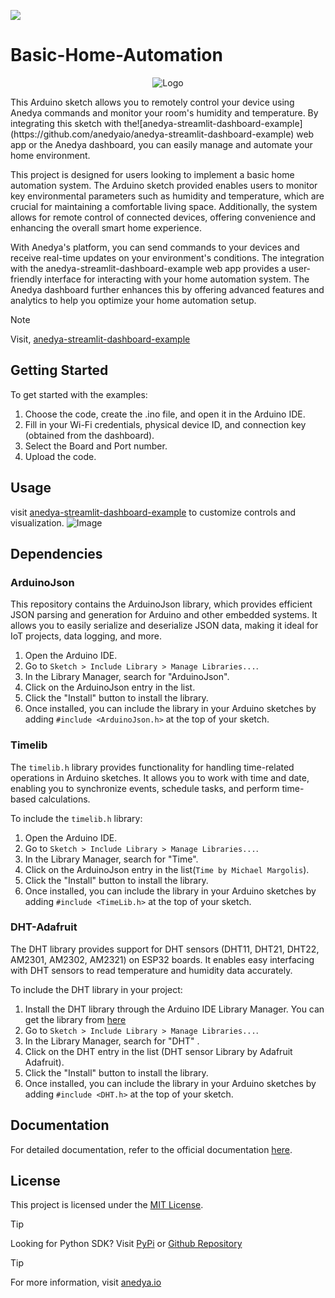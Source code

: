 [<img src="https://img.shields.io/badge/Anedya-Documentation-blue?style=for-the-badge">](https://docs.anedya.io?utm_source=github&utm_medium=link&utm_campaign=github-examples&utm_content=nodeMcu)

# Basic-Home-Automation

<p align="center">
    <img src="https://cdn.anedya.io/anedya_black_banner.png" alt="Logo">
</p>
This Arduino sketch allows you to remotely control your device using Anedya commands and monitor your room's humidity and temperature. By integrating this sketch with the![anedya-streamlit-dashboard-example](https://github.com/anedyaio/anedya-streamlit-dashboard-example) web app or the Anedya dashboard, you can easily manage and automate your home environment.


This project is designed for users looking to implement a basic home automation system. The Arduino sketch provided enables users to monitor key environmental parameters such as humidity and temperature, which are crucial for maintaining a comfortable living space. Additionally, the system allows for remote control of connected devices, 
offering convenience and enhancing the overall smart home experience.

With Anedya's platform, you can send commands to your devices and receive real-time updates on your environment's conditions. The integration with the anedya-streamlit-dashboard-example web app provides a user-friendly interface for interacting with your home automation system. The Anedya dashboard further enhances this by offering advanced features and analytics to help you optimize your home automation setup.

> [!NOTE]
> Visit, [anedya-streamlit-dashboard-example]() 

## Getting Started

To get started with the examples:

1. Choose the code, create the .ino file, and open it in the Arduino IDE.
2. Fill in your Wi-Fi credentials, physical device ID, and connection key (obtained from the dashboard).
3. Select the Board and Port number.
4. Upload the code.

## Usage

visit [anedya-streamlit-dashboard-example](https://github.com/anedyaio/anedya-streamlit-dashboard-example) to customize controls and visualization. 
![Image](https://github.com/anedyaio/anedya-streamlit-dashboard-example/blob/main/docs/anedya_dashboard.png)

## Dependencies

### ArduinoJson
This repository contains the ArduinoJson library, which provides efficient JSON parsing and generation for Arduino and other embedded systems. It allows you to easily serialize and deserialize JSON data, making it ideal for IoT projects, data logging, and more.

1. Open the Arduino IDE.
2. Go to `Sketch > Include Library > Manage Libraries...`.
3. In the Library Manager, search for "ArduinoJson".
4. Click on the ArduinoJson entry in the list.
5. Click the "Install" button to install the library.
6. Once installed, you can include the library in your Arduino sketches by adding `#include <ArduinoJson.h>` at the top of your sketch.

### Timelib
The `timelib.h` library provides functionality for handling time-related operations in Arduino sketches. It allows you to work with time and date, enabling you to synchronize events, schedule tasks, and perform time-based calculations.

To include the `timelib.h` library:

1. Open the Arduino IDE.
2. Go to `Sketch > Include Library > Manage Libraries...`.
3. In the Library Manager, search for "Time".
4. Click on the ArduinoJson entry in the list(`Time by Michael Margolis`).
5. Click the "Install" button to install the library.
6. Once installed, you can include the library in your Arduino sketches by adding `#include <TimeLib.h>` at the top of your sketch.

### DHT-Adafruit
The DHT library provides support for DHT sensors (DHT11, DHT21, DHT22, AM2301, AM2302, AM2321) on ESP32 boards. It enables easy interfacing with DHT sensors to read temperature and humidity data accurately.

To include the DHT library in your project:

1. Install the DHT library through the Arduino IDE Library Manager. You can get the library from [here](https://github.com/adafruit/DHT-sensor-library)
2. Go to `Sketch > Include Library > Manage Libraries...`.
3. In the Library Manager, search for "DHT" .
4. Click on the DHT entry in the list (DHT sensor Library by Adafruit Adafruit).
5. Click the "Install" button to install the library.
6. Once installed, you can include the library in your Arduino sketches by adding `#include <DHT.h>` at the top of your sketch.

## Documentation

For detailed documentation, refer to the official documentation [here](https://docs.anedya.io/).

## License

This project is licensed under the [MIT License](https://github.com/anedyaio/anedya-example-nodemcu/blob/main/LICENSE).

> [!TIP]
> Looking for Python SDK? Visit [PyPi](https://pypi.org/project/anedya-dev-sdk/) or [Github Repository](https://github.com/anedyaio/anedya-dev-sdk-python)

>[!TIP]
> For more information, visit [anedya.io](https://anedya.io/?utm_source=github&utm_medium=link&utm_campaign=github-examples&utm_content=nodeMcu) 